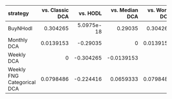 | strategy                   |   vs. Classic DCA |    vs. HODL |   vs. Median DCA |   vs. Worst DCA |
|:---------------------------|------------------:|------------:|-----------------:|----------------:|
| BuyNHodl                   |         0.304265  |  5.0975e-18 |        0.29035   |       0.304265  |
| Monthly DCA                |         0.0139153 | -0.29035    |        0         |       0.0139153 |
| Weekly DCA                 |         0         | -0.304265   |       -0.0139153 |       0         |
| Weekly FNG Categorical DCA |         0.0798486 | -0.224416   |        0.0659333 |       0.0798486 |